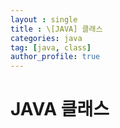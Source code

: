 ```yaml
---
layout : single
title : \[JAVA] 클래스
categories: java
tag: [java, class]
author_profile: true
---
```

 # JAVA 클래스



